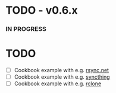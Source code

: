 # TODO - v0.6.x

### IN PROGRESS

# TODO

- [ ] Cookbook example with e.g. [rsync.net](https://www.rsync.net)
- [ ] Cookbook example with e.g. [syncthing](https://tonsky.me/blog/syncthing/?utm_source=hackerbits.com&utm_medium=email&utm_campaign=issue54)
- [ ] Cookbook example with e.g. [rclone](https://rclone.org)
